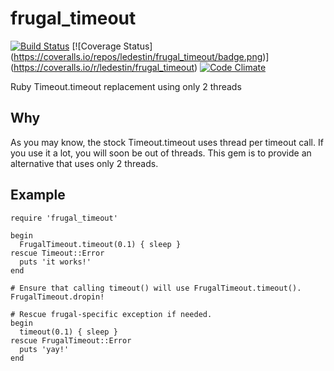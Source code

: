 frugal_timeout
==============

[![Build Status](https://travis-ci.org/ledestin/frugal_timeout.png)](https://travis-ci.org/ledestin/frugal_timeout)
[![Coverage Status]
(https://coveralls.io/repos/ledestin/frugal_timeout/badge.png)]
(https://coveralls.io/r/ledestin/frugal_timeout)
[![Code Climate](https://codeclimate.com/github/ledestin/frugal_timeout.png)](https://codeclimate.com/github/ledestin/frugal_timeout)

Ruby Timeout.timeout replacement using only 2 threads

## Why

As you may know, the stock Timeout.timeout uses thread per timeout call. If you
use it a lot, you will soon be out of threads. This gem is to provide an
alternative that uses only 2 threads.

## Example

```
require 'frugal_timeout'

begin
  FrugalTimeout.timeout(0.1) { sleep }
rescue Timeout::Error
  puts 'it works!'
end

# Ensure that calling timeout() will use FrugalTimeout.timeout().
FrugalTimeout.dropin!

# Rescue frugal-specific exception if needed.
begin
  timeout(0.1) { sleep }
rescue FrugalTimeout::Error
  puts 'yay!'
end
```
